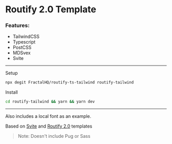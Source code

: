 # Routify 2.0 Template

### Features:

- TailwindCSS
- Typescript
- PostCSS
- MDSvex
- Svite

---

Setup

```bash
npx degit FractalHQ/routify-ts-tailwind routify-tailwind
```

Install

```bash
cd routify-tailwind && yarn && yarn dev
```

---

Also includes a local font as an example.

Based on [Svite](https://github.com/dominikg/svite/tree/master/examples/typescript) and [Routify 2.0](https://github.com/roxiness/routify/tree/next-major/example) templates

> Note: Doesn't include Pug or Sass
